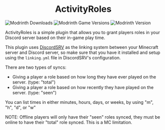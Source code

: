 <h1 align="center">ActivityRoles</h1>

<p align="center">

![Modrinth Downloads](https://img.shields.io/modrinth/dt/activityroles?style=for-the-badge)
![Modrinth Game Versions](https://img.shields.io/modrinth/game-versions/activityroles?style=for-the-badge)
![Modrinth Version](https://img.shields.io/modrinth/v/activityroles?style=for-the-badge)

</p>

ActivityRoles is a simple plugin that allows you to grant players roles in your Discord server based on their in-game play time.

This plugin uses [DiscordSRV](https://modrinth.com/plugin/discordsrv) as the linking system between your Minecraft server and Discord server, so make sure that you have it installed and setup using the `linking.yml` file in DiscordSRV's configuration.

There are two types of syncs:

-   Giving a player a role based on how long they have ever played on the server. (type: "total")
-   Giving a player a role based on how recently they have played on the server. (type: "seen")

You can list times in either minutes, hours, days, or weeks, by using "m", "h", "d", or "w"

NOTE: Offline players will only have their "seen" roles synced, they must be online to have their "total" role synced. This is a MC limitation.
